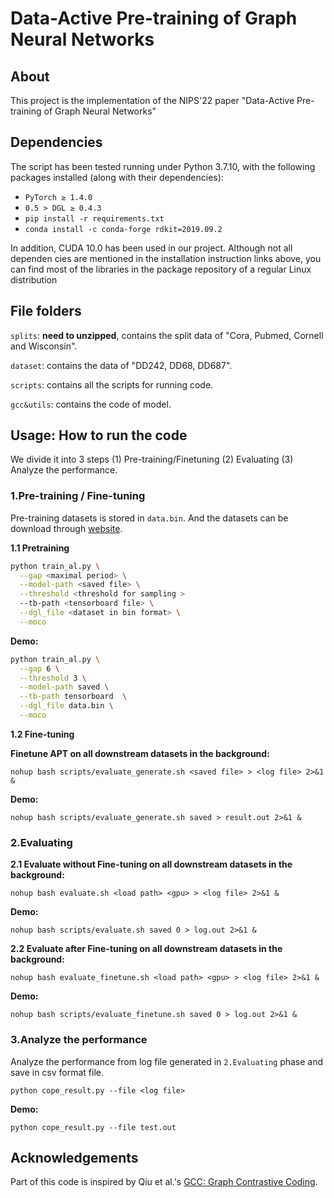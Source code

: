 # Data-Active Pre-training of Graph Neural Networks

## About

This project is the implementation of the NIPS'22 paper "Data-Active Pre-training of Graph Neural Networks"

## Dependencies
The script has been tested running under Python 3.7.10, with the following packages installed (along with their dependencies):

- `PyTorch ≥ 1.4.0`
- `0.5 > DGL ≥ 0.4.3`
- `pip install -r requirements.txt`
- `conda install -c conda-forge rdkit=2019.09.2`

In addition, CUDA 10.0 has been used in our project. Although not all dependen  cies are mentioned in the installation instruction links above, you can find most of the libraries in the package repository of a regular Linux distribution

## File folders

`splits`: **need to unzipped**, contains the split data of "Cora, Pubmed, Cornell and Wisconsin".

`dataset`: contains the data of "DD242, DD68, DD687".

`scripts`: contains all the scripts for running code.

`gcc&utils`: contains the code of model.

## Usage: How to run the code
We divide it into 3 steps (1) Pre-training/Finetuning (2) Evaluating (3) Analyze the performance.

### 1.Pre-training / Fine-tuning

Pre-training datasets is stored in `data.bin`. And the datasets can be download through [website](https://drive.google.com/file/d/1kbOciSHXSOAFV7X1CuL_nm9_2sxKeDfU/view).

**1.1 Pretraining**

```bash
python train_al.py \
  --gap <maximal period> \
  --model-path <saved file> \
  --threshold <threshold for sampling >
  --tb-path <tensorboard file> \
  --dgl_file <dataset in bin format> \
  --moco
```

**Demo:**	

```bash
python train_al.py \
  --gap 6 \
  --threshold 3 \
  --model-path saved \
  --tb-path tensorboard  \
  --dgl_file data.bin \
  --moco 
```

**1.2 Fine-tuning**

**Finetune APT on all downstream datasets in the background:**

```
nohup bash scripts/evaluate_generate.sh <saved file> > <log file> 2>&1 &
```

**Demo:**

```
nohup bash scripts/evaluate_generate.sh saved > result.out 2>&1 &
```

### 2.Evaluating

**2.1 Evaluate without Fine-tuning on all downstream datasets in the background:**

```
nohup bash evaluate.sh <load path> <gpu> > <log file> 2>&1 &
```

**Demo:**

```
nohup bash scripts/evaluate.sh saved 0 > log.out 2>&1 &
```


**2.2 Evaluate after Fine-tuning on all downstream datasets in the background:**

```
nohup bash evaluate_finetune.sh <load path> <gpu> > <log file> 2>&1 &
```

**Demo:**

```
nohup bash scripts/evaluate_finetune.sh saved 0 > log.out 2>&1 &
```

### 3.Analyze the performance

Analyze the performance from log file generated in `2.Evaluating` phase and save in csv format file.

```
python cope_result.py --file <log file>
```

**Demo:**
```
python cope_result.py --file test.out
```

## Acknowledgements
Part of this code is inspired by Qiu et al.'s [GCC: Graph Contrastive Coding](https://github.com/THUDM/GCC).

